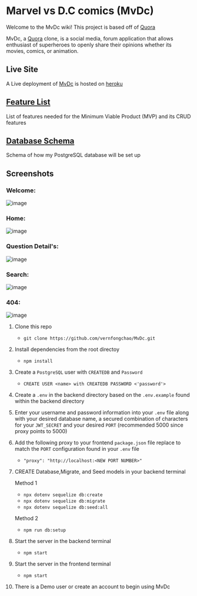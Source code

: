 # Marvel vs D.C comics (MvDc)

Welcome to the MvDc wiki!
This project is based off of [Quora](https://www.quora.com/)

MvDc, a [Quora](https://www.quora.com/) clone, is a social media, forum application that allows enthusiast of superheroes to openly share their opinions whether its movies, comics, or animation.

## Live Site

A Live deployment of [MvDc](https://Mvdc-vc.herokuapp.com/) is hosted on [heroku](https://heroku.com)

## [Feature List](https://github.com/vernfongchao/MvDc/wiki/MVP-Feature-List)

List of features needed for the Minimum Viable Product (MVP) and its CRUD features

## [Database Schema](https://github.com/vernfongchao/MvDc/wiki/Database-Schema)

Schema of how my PostgreSQL database will be set up

## Screenshots

### Welcome:
![image](https://user-images.githubusercontent.com/91238232/163906009-e2b713d4-df1f-41ae-bd73-a16d61bbc47c.png)

### Home:
![image](https://user-images.githubusercontent.com/91238232/163906093-b826310f-51f0-46d0-b50c-6a57508ee9ef.png)

### Question Detail's:
![image](https://user-images.githubusercontent.com/91238232/163906197-f88cbb87-3811-4232-8fc3-3c6eb682378c.png)

### Search:
![image](https://user-images.githubusercontent.com/91238232/163906301-6676bdf4-f019-4576-a6c1-2c1a0e0fa25e.png)

### 404:
![image](https://user-images.githubusercontent.com/91238232/163906669-0fc6ba11-f237-400a-bed6-6f7525eb8b19.png)


1. Clone this repo

   - `git clone https://github.com/vernfongchao/MvDc.git`

2. Install dependencies from the root directoy

   - `npm install`

3. Create a `PostgreSQL` user with `CREATEDB` and `Password` 

   - `CREATE USER <name> with CREATEDB PASSWORD <'password'>`

4. Create a `.env` in the backend directory based on the `.env.example` found within the backend directory

5. Enter your username and password information into your `.env` file along with your desired database name, a secured combination of characters for your `JWT_SECRET` and your desired `PORT` (recommended 5000 since proxy points to 5000)

6. Add the following proxy to your frontend `package.json` file replace to match the `PORT` configuration found in your `.env` file

   - `"proxy": "http://localhost:<NEW PORT NUMBER>"`

7. CREATE Database,Migrate, and Seed models in your backend terminal 

   Method 1
   
   - `npx dotenv sequelize db:create`
   - `npx dotenv sequelize db:migrate`
   - `npx dotenv sequelize db:seed:all`

   Method 2
   
   - `npm run db:setup`

8. Start the server in the backend terminal

   - `npm start`

9. Start the server in the frontend terminal

   - `npm start`

10. There is a Demo user or create an account to begin using MvDc
